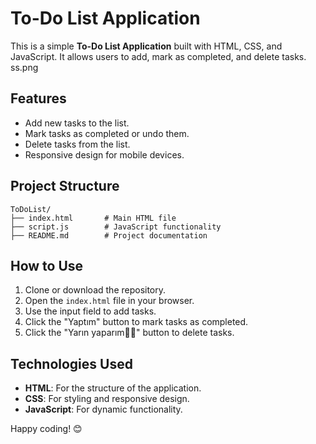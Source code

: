 # To-Do List Application

This is a simple **To-Do List Application** built with HTML, CSS, and JavaScript. It allows users to add, mark as completed, and delete tasks.
ss.png

## Features

- Add new tasks to the list.
- Mark tasks as completed or undo them.
- Delete tasks from the list.
- Responsive design for mobile devices.

## Project Structure

```
ToDoList/
├── index.html       # Main HTML file
├── script.js        # JavaScript functionality
├── README.md        # Project documentation
```

## How to Use

1. Clone or download the repository.
2. Open the `index.html` file in your browser.
3. Use the input field to add tasks.
4. Click the "Yaptım" button to mark tasks as completed.
5. Click the "Yarın yaparım💅🏻" button to delete tasks.


## Technologies Used

- **HTML**: For the structure of the application.
- **CSS**: For styling and responsive design.
- **JavaScript**: For dynamic functionality.


Happy coding! 😊